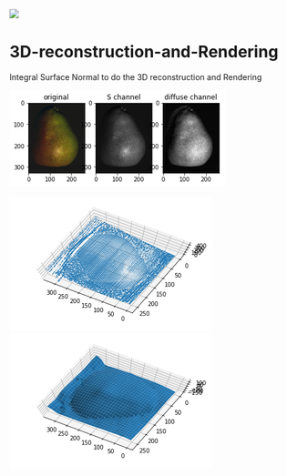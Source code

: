 ![](https://img.shields.io/badge/language-python-orange.svg)

# 3D-reconstruction-and-Rendering
Integral Surface Normal to do the 3D reconstruction and Rendering

![RGB image](./output_15_0.png?raw=true ("RGB image")) 

![Diffuse image](./output_22_2.png?raw=true ("Diffuse image")) ![Depth image](./output_22_4.png?raw=true ("Depth image"))
